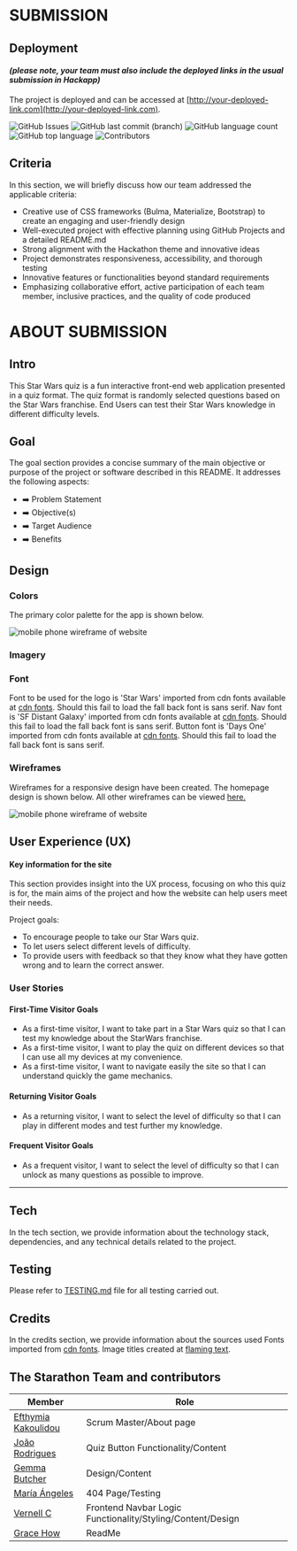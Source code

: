 # SUBMISSION
## Deployment
#### _(please note, your team must also include the deployed links in the usual submission in Hackapp)_
The project is deployed and can be accessed at [http://your-deployed-link.com](http://your-deployed-link.com).

![GitHub Issues](https://img.shields.io/github/issues/EfthymiaKakoulidou/starathon?style=flat)
![GitHub last commit (branch)](https://img.shields.io/github/last-commit/EfthymiaKakoulidou/starathon/main?style=flat)
![GitHub language count](https://img.shields.io/github/languages/count/EfthymiaKakoulidou/starathon?style=flat)
![GitHub top language](https://img.shields.io/github/languages/top/EfthymiaKakoulidou/starathon?style=flat)
![Contributors](https://img.shields.io/github/contributors/EfthymiaKakoulidou/starathon?style=flat)

## Criteria
In this section, we will briefly discuss how our team addressed the applicable criteria:

-  Creative use of CSS frameworks (Bulma, Materialize, Bootstrap) to create an engaging and user-friendly design
-  Well-executed project with effective planning using GitHub Projects and a detailed README.md
-  Strong alignment with the Hackathon theme and innovative ideas
-  Project demonstrates responsiveness, accessibility, and thorough testing
-  Innovative features or functionalities beyond standard requirements
-  Emphasizing collaborative effort, active participation of each team member, inclusive practices, and the quality of code produced

# ABOUT SUBMISSION
## Intro
This Star Wars quiz is a fun interactive front-end web application presented in a quiz format. The quiz format is randomly selected questions based on the Star Wars franchise. End Users can test their Star Wars knowledge in different difficulty levels.

## Goal
The goal section provides a concise summary of the main objective or purpose of the project or software described in this README. It addresses the following aspects:

- ➡️ Problem Statement
- ➡️ Objective(s)
- ➡️ Target Audience
- ➡️ Benefits

## Design
### Colors
The primary color palette for the app is shown below.

![mobile phone wireframe of website](static/images/color-pallette.png)

### Imagery

### Font
 Font to be used for the logo is 'Star Wars' imported from cdn fonts available at [cdn fonts](https://www.cdnfonts.com). Should this fail to load the fall back font is sans serif.
 Nav font is 'SF Distant Galaxy' imported from cdn fonts available at [cdn fonts](https://www.cdnfonts.com). Should this fail to load the fall back font is sans serif.
 Button font is 'Days One' imported from cdn fonts available at [cdn fonts](https://www.cdnfonts.com). Should this fail to load the fall back font is sans serif.

### Wireframes
Wireframes for a responsive design have been created. The homepage design is shown below. All other wireframes can be viewed [here.](wireframes)

![mobile phone wireframe of website](wireframes/start-screen.png)

## User Experience (UX)

#### Key information for the site

This section provides insight into the UX process, focusing on who this quiz is for, the main aims of the project and how the website can help users meet their needs.

Project goals:
- To encourage people to take our Star Wars quiz.
- To let users select different levels of difficulty.
- To provide users with feedback so that they know what they have gotten wrong and to learn the correct answer.

### User Stories

#### First-Time Visitor Goals

- As a first-time visitor, I want to take part in a Star Wars quiz so that I can test my knowledge about the StarWars franchise.
- As a first-time visitor, I want to play the quiz on different devices so that I can use all my devices at my convenience.
- As a first-time visitor, I want to navigate easily the site so that I can understand quickly the game mechanics.

#### Returning Visitor Goals

- As a returning visitor, I want to select the level of difficulty so that I can play in different modes and test further my knowledge. 

#### Frequent Visitor Goals
- As a frequent visitor, I want to select the level of difficulty so that I can unlock as many questions as possible to improve. 

---

## Tech
In the tech section, we provide information about the technology stack, dependencies, and any technical details related to the project.

## Testing
Please refer to [TESTING.md](TESTING.md) file for all testing carried out.

## Credits
In the credits section, we provide information about the sources used
Fonts imported from [cdn fonts](https://www.cdnfonts.com).
Image titles created at [flaming text](https://eu1.flamingtext.com).

## The Starathon Team and contributors

| Member | Role |  
|--|--|
| [Efthymia Kakoulidou](https://github.com/EfthymiaKakoulidou) | Scrum Master/About page |
| [João Rodrigues](https://github.com/Joao4569) | Quiz Button Functionality/Content |
| [Gemma Butcher](https://github.com/GemmaButcher-dev) | Design/Content |
| [María Ángeles](https://github.com/Zest-studi-o) | 404 Page/Testing |
| [Vernell C](https://github.com/VCGithubCode) | Frontend Navbar Logic Functionality/Styling/Content/Design |
| [Grace How](https://github.com/grace-ghb) | ReadMe |
